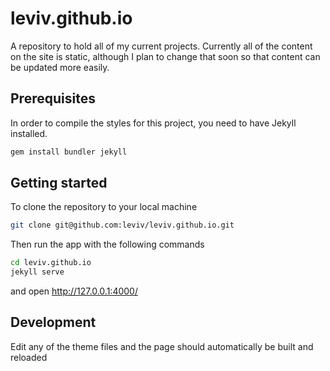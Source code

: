 # leviv.github.io

A repository to hold all of my current projects. Currently all of the content on the site is static, although I plan to change that soon so that content can be updated more easily.

## Prerequisites

In order to compile the styles for this project, you need to have Jekyll installed.

```bash
gem install bundler jekyll
```

## Getting started

To clone the repository to your local machine

```bash
git clone git@github.com:leviv/leviv.github.io.git
```

Then run the app with the following commands

```bash
cd leviv.github.io
jekyll serve
```

and open http://127.0.0.1:4000/

## Development

Edit any of the theme files and the page should automatically be built and reloaded
